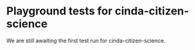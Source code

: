 # Playground tests for cinda-citizen-science
We are still awaiting the first test run for cinda-citizen-science.
